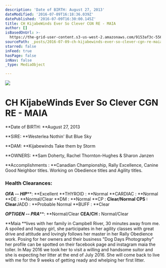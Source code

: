 ```yaml
---
description: 'Date of BIRTH: August 27, 2013'
dateModified: '2016-07-09T16:18:36.039Z'
datePublished: '2016-07-09T16:30:00.145Z'
title: CH KijabeWinds Ever So Clever CGN RE - MAIA
author: []
isBasedOnUrl: >-
  https://the-grid-user-content.s3-us-west-2.amazonaws.com/9153af3c-5560-4d07-a872-de6587a7f93a.jpg
sourcePath: _posts/2016-07-09-ch-kijabewinds-ever-so-clever-cgn-re-maia.md
starred: false
inFeed: true
hasPage: false
inNav: false
_type: MediaObject

---
```

![](https://the-grid-user-content.s3-us-west-2.amazonaws.com/ec609835-3b34-42da-90b3-90e1e5e4f115.jpg)

# **CH KijabeWinds Ever So Clever CGN RE - MAIA**

**Date of BIRTH: **August 27, 2013

**SIRE: **Westerlea Nothin' But Blue Sky

**DAM: **Kijabewinds Take them by Storm

**OWNERS: **Sam Doherty, Rachel Thornton-Hughes & Sharon Janzen

**Accomplishments : **Canadian Championship, Rally Excellence, Canine Good Neighbor titles. Working on Obedience titles and Agility titles.

### **Health Clearances:**

_**OFA -- HIP**_**: **Excellent **THYROID : **Normal **CARDIAC : **Normal **DE : **Normal/Clear **DM : **Normal **CP : **Clear/Normal **CPS :** Clear**JADD : **Probable Normal **BUFF : **Clear

_**OPTIGEN -- PRA**_**: **Normal/Clear **CEA/CH :** Normal/Clear

**Maia **lives with her family in Campbell River, 30 minutes away from me. A spoiled and happy girl, she participates in her agility classes with great drive and attitude and lovingly follows her master in her Rally Obedience work. Posing for her owners and their business "Dog Days Photography" her profile can be spotted on their facebook page and instagram maia the toller. In May 2016 we took her to visit a willing and handsome suitor and she is expecting her litter at the end of July 2016\. She will come back to live with me for the 9 weeks of getting ready and whelping her first litter.
